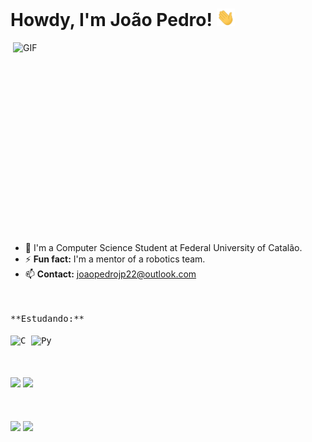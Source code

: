  <h1>Howdy, I'm João Pedro! <img src="https://github.com/fflucas/fflucas/blob/main/Assets/Hi.gif" width="29px"></h1>
 
 <img align="right" alt="GIF" src="https://user-images.githubusercontent.com/90339129/154598438-7afe51b8-3515-4c30-bceb-4836c556cbd7.gif" width="500" height="320" />

- 🔭 I'm a Computer Science Student at Federal University of Catalão.
- ⚡ **Fun fact:** I'm a mentor of a robotics team.
- 📫 **Contact:** joaopedrojp22@outlook.com

 <br />
 <br />
<kbd align="center">
<kbd>**Estudando:**</kbd>
 <br />
 <br />
  
  <img align="center" title="C" alt="C" height="30" width="40" src="https://user-images.githubusercontent.com/90339129/154599232-fd849fe2-efbd-4c97-837f-7210da1bfd4d.svg">
  <img align="center" title="Python" alt="Py" height="30" width="40" src="https://user-images.githubusercontent.com/90339129/154599527-5685a1e2-d774-43b1-9151-ddc414f0d9f1.svg">

  <br />
 <br />
</kbd>

<br />
<br />
 <div>
  <a href="https://instagram.com/fpereira.joaopedro" target="_blank"><img src="https://img.shields.io/badge/-Instagram-%23E4405F?style=for-the badge&logo=instagram&logoColor=white" target="_blank"></a>
  <a href="" target="_blank"><img src="https://img.shields.io/badge/-LinkedIn-%230077B5?style=for-the-badge&logo=linkedin&logoColor=white" target="_blank"></a>
 </div>
 
<br />
 <br />
  <br />
 <div>
  <img height="180cm" src="https://github-readme-stats.vercel.app/api/top-langs/?username=JPedroo&layout=compact&count_private=true&theme=tokyonight" />
  <img height="180cm" src="https://github-readme-stats.vercel.app/api?username=JPedroo&show_icons=true&theme=tokyonight" />
</div>



  
